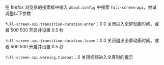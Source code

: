 在 firefox 浏览器的搜索框中输入 `about:config` 中搜索 `full-screen-api`，尝试调整以下参数

`full-screen-api.transition-duration.enter`：0 0  关闭进入全屏动画时间。或者 500 500  开启并设置 0.5 秒

`full-screen-api.transition-duration.leave`：0 0  关闭退出全屏动画时间。或者 500 500  开启并设置 0.5 秒

`full-screen-api.warning.timeout`：0  关闭视频进入全屏时的提示

